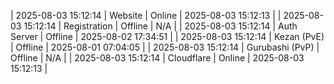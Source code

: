 | 2025-08-03 15:12:14 | Website | Online | 2025-08-03 15:12:13 |
| 2025-08-03 15:12:14 | Registration | Offline | N/A |
| 2025-08-03 15:12:14 | Auth Server | Offline | 2025-08-02 17:34:51 |
| 2025-08-03 15:12:14 | Kezan (PvE) | Offline | 2025-08-01 07:04:05 |
| 2025-08-03 15:12:14 | Gurubashi (PvP) | Offline | N/A |
| 2025-08-03 15:12:14 | Cloudflare | Online | 2025-08-03 15:12:13 |
